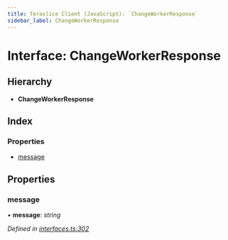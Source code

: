 ```yaml
---
title: Teraslice Client (JavaScript): `ChangeWorkerResponse`
sidebar_label: ChangeWorkerResponse
---
```


# Interface: ChangeWorkerResponse

## Hierarchy

* **ChangeWorkerResponse**

## Index

### Properties

* [message](changeworkerresponse.md#message)

## Properties

###  message

• **message**: *string*

*Defined in [interfaces.ts:302](https://github.com/terascope/teraslice/blob/d2d877b60/packages/teraslice-client-js/src/interfaces.ts#L302)*
